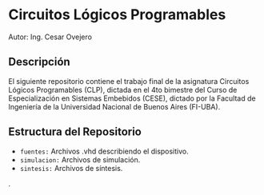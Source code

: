# Circuitos Lógicos Programables

Autor: Ing. Cesar Ovejero

## Descripción

El siguiente repositorio contiene el trabajo final de la asignatura Circuitos Lógicos Programables (CLP), dictada en el 4to bimestre del Curso de Especialización en Sistemas Embebidos (CESE), dictado por la Facultad de Ingeniería de la Universidad Nacional de Buenos Aires (FI-UBA).

## Estructura del Repositorio

- `fuentes:` Archivos .vhd describiendo el dispositivo.
- `simulacion:` Archivos de simulación.
- `sintesis:` Archivos de síntesis.

.
